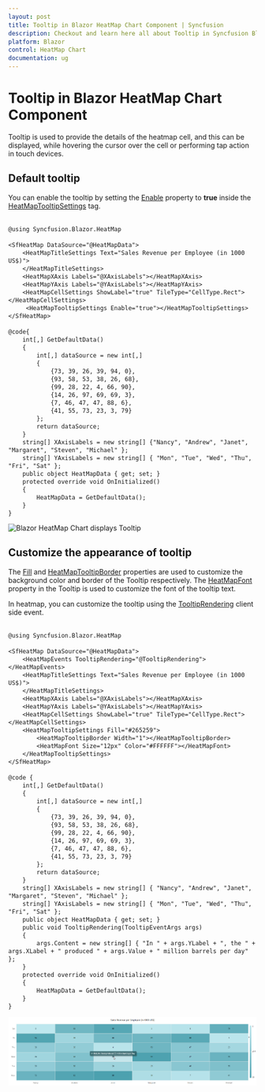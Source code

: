 ```yaml
---
layout: post
title: Tooltip in Blazor HeatMap Chart Component | Syncfusion
description: Checkout and learn here all about Tooltip in Syncfusion Blazor HeatMap Chart component and much more.
platform: Blazor
control: HeatMap Chart
documentation: ug
---
```


# Tooltip in Blazor HeatMap Chart Component

Tooltip is used to provide the details of the heatmap cell, and this can be displayed, while hovering the cursor over the cell or performing tap action in touch devices.

## Default tooltip

You can enable the tooltip by setting the [Enable](https://help.syncfusion.com/cr/blazor/Syncfusion.Blazor.HeatMap.HeatMapTooltipSettings.html#Syncfusion_Blazor_HeatMap_HeatMapTooltipSettings_Enable) property to **true** inside the [HeatMapTooltipSettings](https://help.syncfusion.com/cr/blazor/Syncfusion.Blazor.HeatMap.HeatMapTooltipSettings.html) tag.

```cshtml

@using Syncfusion.Blazor.HeatMap

<SfHeatMap DataSource="@HeatMapData">
    <HeatMapTitleSettings Text="Sales Revenue per Employee (in 1000 US$)">
    </HeatMapTitleSettings>
    <HeatMapXAxis Labels="@XAxisLabels"></HeatMapXAxis>
    <HeatMapYAxis Labels="@YAxisLabels"></HeatMapYAxis>
    <HeatMapCellSettings ShowLabel="true" TileType="CellType.Rect"></HeatMapCellSettings>
     <HeatMapTooltipSettings Enable="true"></HeatMapTooltipSettings>
</SfHeatMap>

@code{
    int[,] GetDefaultData()
    {
        int[,] dataSource = new int[,]
        {
            {73, 39, 26, 39, 94, 0},
            {93, 58, 53, 38, 26, 68},
            {99, 28, 22, 4, 66, 90},
            {14, 26, 97, 69, 69, 3},
            {7, 46, 47, 47, 88, 6},
            {41, 55, 73, 23, 3, 79}
        };
        return dataSource;
    }
    string[] XAxisLabels = new string[] {"Nancy", "Andrew", "Janet", "Margaret", "Steven", "Michael" };
    string[] YAxisLabels = new string[] { "Mon", "Tue", "Wed", "Thu", "Fri", "Sat" };
    public object HeatMapData { get; set; }
    protected override void OnInitialized()
    {
        HeatMapData = GetDefaultData();
    }
}

```

![Blazor HeatMap Chart displays Tooltip](images/blazor-heatmap-chart-tooltip.png)

## Customize the appearance of tooltip

The [Fill](https://help.syncfusion.com/cr/blazor/Syncfusion.Blazor.HeatMap.HeatMapTooltipSettings.html#Syncfusion_Blazor_HeatMap_HeatMapTooltipSettings_Fill) and [HeatMapTooltipBorder](https://help.syncfusion.com/cr/blazor/Syncfusion.Blazor.HeatMap.HeatMapTooltipBorder.html#properties) properties are used to customize the background color and border of the Tooltip respectively. The [HeatMapFont](https://help.syncfusion.com/cr/blazor/Syncfusion.Blazor.HeatMap.HeatMapFont.html) property in the Tooltip is used to customize the font of the tooltip text.

In heatmap, you can customize the tooltip using the [TooltipRendering](https://help.syncfusion.com/cr/blazor/Syncfusion.Blazor.HeatMap.HeatMapEvents.html#Syncfusion_Blazor_HeatMap_HeatMapEvents_TooltipRendering) client side event.

```cshtml

@using Syncfusion.Blazor.HeatMap

<SfHeatMap DataSource="@HeatMapData">
    <HeatMapEvents TooltipRendering="@TooltipRendering"></HeatMapEvents>
    <HeatMapTitleSettings Text="Sales Revenue per Employee (in 1000 US$)">
    </HeatMapTitleSettings>
    <HeatMapXAxis Labels="@XAxisLabels"></HeatMapXAxis>
    <HeatMapYAxis Labels="@YAxisLabels"></HeatMapYAxis>
    <HeatMapCellSettings ShowLabel="true" TileType="CellType.Rect"></HeatMapCellSettings>
    <HeatMapTooltipSettings Fill="#265259">
        <HeatMapTooltipBorder Width="1"></HeatMapTooltipBorder>
        <HeatMapFont Size="12px" Color="#FFFFFF"></HeatMapFont>
    </HeatMapTooltipSettings>
</SfHeatMap>

@code {
    int[,] GetDefaultData()
    {
        int[,] dataSource = new int[,]
        {
            {73, 39, 26, 39, 94, 0},
            {93, 58, 53, 38, 26, 68},
            {99, 28, 22, 4, 66, 90},
            {14, 26, 97, 69, 69, 3},
            {7, 46, 47, 47, 88, 6},
            {41, 55, 73, 23, 3, 79}
        };
        return dataSource;
    }
    string[] XAxisLabels = new string[] { "Nancy", "Andrew", "Janet", "Margaret", "Steven", "Michael" };
    string[] YAxisLabels = new string[] { "Mon", "Tue", "Wed", "Thu", "Fri", "Sat" };
    public object HeatMapData { get; set; }
    public void TooltipRendering(TooltipEventArgs args)
    {
        args.Content = new string[] { "In " + args.YLabel + ", the " + args.XLabel + " produced " + args.Value + " million barrels per day" };
    }
    protected override void OnInitialized()
    {
        HeatMapData = GetDefaultData();
    }
}

```

![Blazor HeatMap Chart Tooltip Customization](images/blazor-heatmap-chart-tooltip-customization.png)
